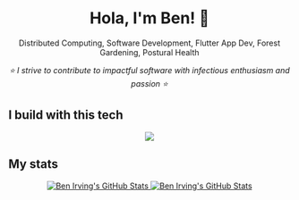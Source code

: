 <h1 align="center">Hola, I'm Ben! 👋</h1>
<p align="center">Distributed Computing, Software Development, Flutter App Dev, Forest Gardening, Postural Health</p>
<p align="center"><i>⭐ I strive to contribute to impactful software with infectious enthusiasm and passion ⭐</i></p>

## I build with this tech

<p align="center">
  <code><img src="https://skillicons.dev/icons?i=linux,aws,py,go,js,dart,flask,flutter,kubernetes,redis,sentry,postgres,rabbitmq,ansible,azure" /></code>
</p>

## My stats

<p align="center"><a href="#">
  <img alt="Ben Irving's GitHub Stats" src="https://github-readme-stats.vercel.app/api?username=benileo&theme=onedark&show_icons=true&hide_rank=true&custom_title=Stats&count_private=true&hide_border=true&hide=issues&line_height=24&bg_color=0d1117&disable_animations=true&include_all_commits=true" />
  <img alt="Ben Irving's GitHub Stats" src="https://github-readme-stats.vercel.app/api/top-langs/?username=benileo&layout=compact&theme=onedark&count_private=true&hide_border=true&bg_color=0d1117&disable_animations=true" />
</a></p>


<!--
**benileo/benileo** is a ✨ _special_ ✨ repository because its `README.md` (this file) appears on your GitHub profile.

Here are some ideas to get you started:

- 🔭 I’m currently working on ...
- 🌱 I’m currently learning ...
- 👯 I’m looking to collaborate on ...
- 🤔 I’m looking for help with ...
- 💬 Ask me about ...
- 📫 How to reach me: ...
- 😄 Pronouns: ...
- ⚡ Fun fact: ...
-->
